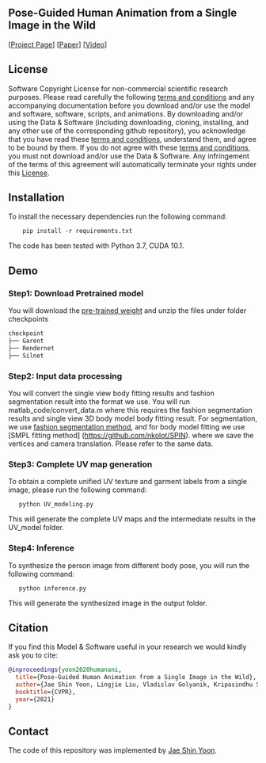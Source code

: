 ## Pose-Guided Human Animation from a Single Image in the Wild 


[[Project Page](http://gvv.mpi-inf.mpg.de/projects/PoseGuidedHumanAnimation/)] 
[[Paper](https://arxiv.org/pdf/2012.03796.pdf)]
[[Video](https://www.youtube.com/watch?v=x7H0kKWzRFU)]



## License

Software Copyright License for non-commercial scientific research purposes.
Please read carefully the following [terms and conditions](LICENSE) and any accompanying
documentation before you download and/or use the model and
software, software, scripts, and animations. By downloading and/or using the
Data & Software (including downloading, cloning, installing, and any other use
of the corresponding github repository), you acknowledge that you have read
these [terms and conditions](LICENSE), understand them, and agree to be bound by them. If
you do not agree with these [terms and conditions](LICENSE), you must not download and/or
use the Data & Software. Any infringement of the terms of this agreement will
automatically terminate your rights under this [License](LICENSE).


## Installation

To install the necessary dependencies run the following command:
```shell
    pip install -r requirements.txt
```
The code has been tested with Python 3.7, CUDA 10.1.

## Demo 

### Step1: Download Pretrained model

You will download the [pre-trained weight](https://www.dropbox.com/s/pmwa69n5jr0fy8k/checkpoint.zip?dl=0) 
and unzip the files under folder checkpoints
```bash
checkpoint
├── Garent
├── Rendernet
├── Silnet
```
### Step2: Input data processing

You will convert the single view body fitting results and fashion segmentation result into the format we use.
You will run matlab_code/convert_data.m where this requires the fashion segmentation results and single view 3D body model body fitting result.
For segmentation, we use [fashion segmentation method](https://github.com/Engineering-Course/CIHP_PGN), and for body model fitting we use [SMPL fitting method] (https://github.com/nkolot/SPIN).
where we save the vertices and camera translation. Please refer to the same data. 

### Step3: Complete UV map generation

To obtain a complete unified UV texture and garment labels from a single image, please run the following command:
```shell
   python UV_modeling.py
```
This will generate the complete UV maps and the intermediate results in the UV_model folder. 

### Step4: Inference

To synthesize the person image from different body pose, you will run the following command:
```shell
   python inference.py
```
This will generate the synthesized image in the output folder.


 
## Citation

If you find this Model & Software useful in your research we would kindly ask you to cite:

```bibtex
@inproceedings{yoon2020humanani,
  title={Pose-Guided Human Animation from a Single Image in the Wild},
  author={Jae Shin Yoon, Lingjie Liu, Vladislav Golyanik, Kripasindhu Sarkar, Hyun Soo Park, and Christian Theobalt},
  booktitle={CVPR},
  year={2021}
}
```

## Contact
The code of this repository was implemented by [Jae Shin Yoon](mailto:jsyoon@umn.edu).
